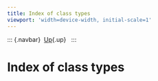 ```yaml
---
title: Index of class types
viewport: 'width=device-width, initial-scale=1'
---
```


::: {.navbar}
 [Up](index.html "Index"){.up}  
:::

Index of class types
====================
